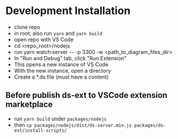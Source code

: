 # Development Installation
* clone repo
* in root, also run `yarn` and `yarn build`
* open repo with VS Code
* cd <repo_root>/nodejs
* run yarn watch:server -- -p 3300 -w <path_to_diagram_files_dir>
* In "Run and Debug" tab, click "Run Extension"
* This opens a new instance of VS Code
* With the new instance, open a directory
* Create a *.ds file (must have a content)

## Before publish ds-ext to VSCode extension marketplace

* run `yarn build` under `packages/nodejs`
* then `cp packages/nodejs/dist/ds-server.min.js packages/ds-ext/install-scripts/`
